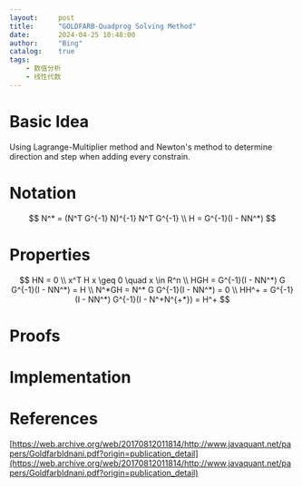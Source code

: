 ```yaml
---
layout:     post
title:      "GOLDFARB-Quadprog Solving Method"
date:       2024-04-25 10:48:00
author:     "Bing"
catalog:    true
tags:
    - 数值分析
    - 线性代数
---
```


# Basic Idea
Using Lagrange-Multiplier method and Newton's method to determine direction and step when adding every constrain.

# Notation
$$
    N^* = (N^T G^{-1} N)^{-1} N^T G^{-1}
    \\
    H = G^{-1}(I - NN^*)
$$

# Properties
$$
    HN = 0
    \\
    x^T H x \geq 0 \quad x \in R^n
    \\
    HGH = G^{-1}(I - NN^*) G G^{-1}(I - NN^*) = H
    \\
    N^*GH = N^* G G^{-1}(I - NN^*) = 0
    \\
    HH^+ = G^{-1}(I - NN^*) G^{-1}(I - N^+N^{+*}) = H^+
$$

# Proofs

# Implementation

# References
[https://web.archive.org/web/20170812011814/http://www.javaquant.net/papers/GoldfarbIdnani.pdf?origin=publication_detail](https://web.archive.org/web/20170812011814/http://www.javaquant.net/papers/GoldfarbIdnani.pdf?origin=publication_detail)